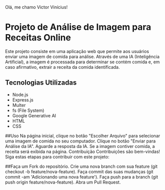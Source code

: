Olá, me chamo Victor Vinícius!


# Projeto de Análise de Imagem para Receitas Online

Este projeto consiste em uma aplicação web que permite aos usuários enviar uma imagem de comida para análise. Através de uma IA (Inteligência Artificial), a imagem é processada para determinar se contém comida e, em caso afirmativo, extrair a receita da comida identificada.

## Tecnologias Utilizadas

- Node.js
- Express.js
- Multer
- fs (File System)
- Google Generative AI
- HTML
- CSS

##Uso
Na página inicial, clique no botão "Escolher Arquivo" para selecionar uma imagem de comida no seu computador.
Clique no botão "Enviar para Análise da IA".
Aguarde a resposta da IA. Se a imagem contiver comida, a receita será exibida na página.
Contribuição
Contribuições são bem-vindas! Siga estas etapas para contribuir com este projeto:

##Faça um Fork do repositório.
Crie uma nova branch com sua feature (git checkout -b feature/nova-feature).
Faça commit das suas mudanças (git commit -am 'Adicionando uma nova feature').
Faça push para a branch (git push origin feature/nova-feature).
Abra um Pull Request.
